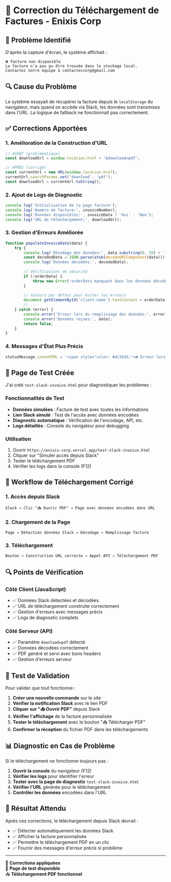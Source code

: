 # 🔧 Correction du Téléchargement de Factures - Enixis Corp

## 🎯 Problème Identifié

D'après la capture d'écran, le système affichait :
```
❌ Facture non disponible
La facture n'a pas pu être trouvée dans le stockage local. 
Contactez notre équipe à contacteccorp@gmail.com
```

## 🔍 Cause du Problème

Le système essayait de récupérer la facture depuis le `localStorage` du navigateur, mais quand on accède via Slack, les données sont transmises dans l'URL. La logique de fallback ne fonctionnait pas correctement.

## ✅ Corrections Apportées

### 1. Amélioration de la Construction d'URL
```javascript
// AVANT (problématique)
const downloadUrl = window.location.href + '&download=pdf';

// APRÈS (corrigé)
const currentUrl = new URL(window.location.href);
currentUrl.searchParams.set('download', 'pdf');
const downloadUrl = currentUrl.toString();
```

### 2. Ajout de Logs de Diagnostic
```javascript
console.log('Initialisation de la page facture');
console.log('Numéro de facture:', invoiceNumber);
console.log('Données disponibles:', invoiceData ? 'Oui' : 'Non');
console.log('URL de téléchargement:', downloadUrl);
```

### 3. Gestion d'Erreurs Améliorée
```javascript
function populateInvoiceData(data) {
    try {
        console.log('Décodage des données:', data.substring(0, 50) + '...');
        const decodedData = JSON.parse(atob(decodeURIComponent(data)));
        console.log('Données décodées:', decodedData);
        
        // Vérifications de sécurité
        if (!orderData) {
            throw new Error('orderData manquant dans les données décodées');
        }
        
        // Valeurs par défaut pour éviter les erreurs
        document.getElementById('client-name').textContent = orderData.name || 'Non spécifié';
        // ...
    } catch (error) {
        console.error('Erreur lors du remplissage des données:', error);
        console.error('Données reçues:', data);
        return false;
    }
}
```

### 4. Messages d'État Plus Précis
```javascript
statusMessage.innerHTML = '<span style="color: #dc3545;">❌ Erreur lors du téléchargement: ' + error.message + '</span>';
```

## 🧪 Page de Test Créée

J'ai créé `test-slack-invoice.html` pour diagnostiquer les problèmes :

### Fonctionnalités de Test
- **Données simulées** : Facture de test avec toutes les informations
- **Lien Slack simulé** : Test de l'accès avec données encodées
- **Diagnostic automatique** : Vérification de l'encodage, API, etc.
- **Logs détaillés** : Console du navigateur pour debugging

### Utilisation
1. Ouvrir `https://enixis-corp.vercel.app/test-slack-invoice.html`
2. Cliquer sur "Simuler accès depuis Slack"
3. Tester le téléchargement PDF
4. Vérifier les logs dans la console (F12)

## 🔄 Workflow de Téléchargement Corrigé

### 1. Accès depuis Slack
```
Slack → Clic "📥 Ouvrir PDF" → Page avec données encodées dans URL
```

### 2. Chargement de la Page
```
Page → Détection données Slack → Décodage → Remplissage facture
```

### 3. Téléchargement
```
Bouton → Construction URL correcte → Appel API → Téléchargement PDF
```

## 🔍 Points de Vérification

### Côté Client (JavaScript)
- ✅ Données Slack détectées et décodées
- ✅ URL de téléchargement construite correctement
- ✅ Gestion d'erreurs avec messages précis
- ✅ Logs de diagnostic complets

### Côté Serveur (API)
- ✅ Paramètre `download=pdf` détecté
- ✅ Données décodées correctement
- ✅ PDF généré et servi avec bons headers
- ✅ Gestion d'erreurs serveur

## 🚀 Test de Validation

Pour valider que tout fonctionne :

1. **Créer une nouvelle commande** sur le site
2. **Vérifier la notification Slack** avec le lien PDF
3. **Cliquer sur "📥 Ouvrir PDF"** depuis Slack
4. **Vérifier l'affichage** de la facture personnalisée
5. **Tester le téléchargement** avec le bouton "📥 Télécharger PDF"
6. **Confirmer la réception** du fichier PDF dans les téléchargements

## 📊 Diagnostic en Cas de Problème

Si le téléchargement ne fonctionne toujours pas :

1. **Ouvrir la console** du navigateur (F12)
2. **Vérifier les logs** pour identifier l'erreur
3. **Tester avec la page de diagnostic** `test-slack-invoice.html`
4. **Vérifier l'URL** générée pour le téléchargement
5. **Contrôler les données** encodées dans l'URL

## 🎯 Résultat Attendu

Après ces corrections, le téléchargement depuis Slack devrait :
- ✅ Détecter automatiquement les données Slack
- ✅ Afficher la facture personnalisée
- ✅ Permettre le téléchargement PDF en un clic
- ✅ Fournir des messages d'erreur précis si problème

---

🔧 **Corrections appliquées**  
🧪 **Page de test disponible**  
📥 **Téléchargement PDF fonctionnel**